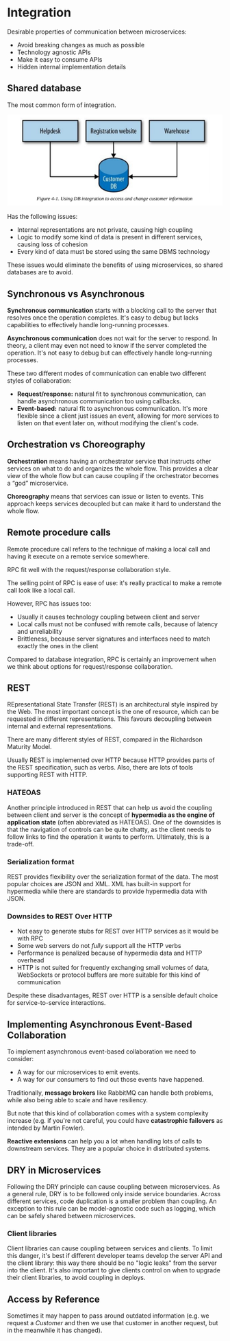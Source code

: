# Integration

Desirable properties of communication between microservices:

- Avoid breaking changes as much as possible
- Technology agnostic APIs
- Make it easy to consume APIs
- Hidden internal implementation details

## Shared database

The most common form of integration.

![Image](./images/shared-db.png)

Has the following issues:

- Internal representations are not private, causing high coupling
- Logic to modify some kind of data is present in different services, causing loss of cohesion
- Every kind of data must be stored using the same DBMS technology

These issues would eliminate the benefits of using microservices, so shared databases are to avoid.

## Synchronous vs Asynchronous

**Synchronous communication** starts with a blocking call to the server that resolves once the operation completes. It's easy to debug but lacks capabilities to effectively handle long-running processes.

**Asynchronous communication** does not wait for the server to respond. In theory, a client may even not need to know if the server completed the operation. It's not easy to debug but can effectively handle long-running processes.

These two different modes of communication can enable two different styles of collaboration:

- **Request/response:** natural fit to synchronous communication, can handle asynchronous communication too using callbacks.
- **Event-based:** natural fit to asynchronous communication. It's more flexible since a client just issues an event, allowing for more services to listen on that event later on, without modifying the client's code.

## Orchestration vs Choreography

**Orchestration** means having an orchestrator service that instructs other services on what to do and organizes the whole flow. This provides a clear view of the whole flow but can cause coupling if the orchestrator becomes a “god” microservice.

**Choreography** means that services can issue or listen to events. This approach keeps services decoupled but can make it hard to understand the whole flow.

## Remote procedure calls

Remote procedure call refers to the technique of making a local call and having it execute on a remote service somewhere.

RPC fit well with the request/response collaboration style.

The selling point of RPC is ease of use: it's really practical to make a remote call look like a local call.

However, RPC has issues too:

- Usually it causes technology coupling between client and server
- Local calls must not be confused with remote calls, because of latency and unreliability
- Brittleness, because server signatures and interfaces need to match exactly the ones in the client

Compared to database integration, RPC is certainly an improvement when we think about options for request/response collaboration.

## REST

REpresentational State Transfer (REST) is an architectural style inspired by the Web. The most important concept is the one of resource, which can be requested in different representations. This favours decoupling between internal and external representations.

There are many different styles of REST, compared in the Richardson Maturity Model.

Usually REST is implemented over HTTP because HTTP provides parts of the REST specification, such as verbs. Also, there are lots of tools supporting REST with HTTP.

### HATEOAS

Another principle introduced in REST that can help us avoid the coupling between client and server is the concept of **hypermedia as the engine of application state** (often abbreviated as HATEOAS). One of the downsides is that the navigation of controls can be quite chatty, as the client needs to follow links to find the operation it wants to perform. Ultimately, this is a trade-off.

### Serialization format

REST provides flexibility over the serialization format of the data. The most popular choices are JSON and XML.
XML has built-in support for hypermedia while there are standards to provide hypermedia data with JSON.

### Downsides to REST Over HTTP

- Not easy to generate stubs for REST over HTTP services as it would be with RPC
- Some web servers do not *fully* support all the HTTP verbs
- Performance is penalized because of hypermedia data and HTTP overhead
- HTTP is not suited for frequently exchanging small volumes of data, WebSockets or protocol buffers are more suitable for this kind of communication

Despite these disadvantages, REST over HTTP is a sensible default choice for service-to-service interactions.

## Implementing Asynchronous Event-Based Collaboration

To implement asynchronous event-based collaboration we need to consider:

- A way for our microservices to emit
events.
- A way for our consumers to find out those events have happened.

Traditionally, **message brokers** like RabbitMQ can handle both problems, while also being able to scale and have resiliency.

But note that this kind of collaboration comes with a system complexity increase (e.g. if you're not careful, you could have **catastrophic failovers** as intended by Martin Fowler).

**Reactive extensions** can help you a lot when handling lots of calls to downstream services. They are a popular choice in distributed systems.

## DRY in Microservices

Following the DRY principle can cause coupling between microservices. As a general rule, DRY is to be followed only inside service boundaries. Across different services, code duplication is a smaller problem than coupling. An exception to this rule can be model-agnostic code such as logging, which can be safely shared between microservices.

### Client libraries

Client libraries can cause coupling between services and clients. To limit this danger, it's best if different developer teams develop the server API and the client library: this way there should be no "logic leaks" from the server into the client.
It's also important to give clients control on when to upgrade their client libraries, to avoid coupling in deploys.

## Access by Reference

Sometimes it may happen to pass around outdated information (e.g. we request a *Customer* and then we use that customer in another request, but in the meanwhile it has changed).